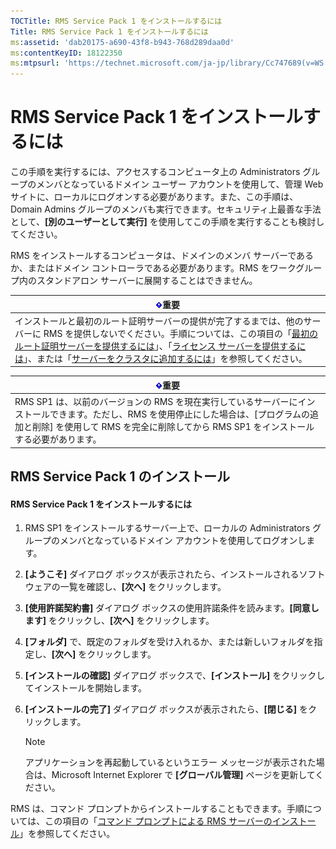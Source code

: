 ```yaml
---
TOCTitle: RMS Service Pack 1 をインストールするには
Title: RMS Service Pack 1 をインストールするには
ms:assetid: 'dab20175-a690-43f8-b943-768d289daa0d'
ms:contentKeyID: 18122350
ms:mtpsurl: 'https://technet.microsoft.com/ja-jp/library/Cc747689(v=WS.10)'
---
```


RMS Service Pack 1 をインストールするには
=========================================

この手順を実行するには、アクセスするコンピュータ上の Administrators グループのメンバとなっているドメイン ユーザー アカウントを使用して、管理 Web サイトに、ローカルにログオンする必要があります。また、この手順は、Domain Admins グループのメンバも実行できます。セキュリティ上最善な手法として、**\[別のユーザーとして実行\]** を使用してこの手順を実行することも検討してください。

RMS をインストールするコンピュータは、ドメインのメンバ サーバーであるか、またはドメイン コントローラである必要があります。RMS をワークグループ内のスタンドアロン サーバーに展開することはできません。

| ![](images/Cc747689.Important(WS.10).gif)重要                                                                                                                                                                                                                                                                                                                                                                                                                             |
|--------------------------------------------------------------------------------------------------------------------------------------------------------------------------------------------------------------------------------------------------------------------------------------------------------------------------------------------------------------------------------------------------------------------------------------------------------------------------------------------------------|
| インストールと最初のルート証明サーバーの提供が完了するまでは、他のサーバーに RMS を提供しないでください。手順については、この項目の「[最初のルート証明サーバーを提供するには](https://technet.microsoft.com/debc42f3-74ff-4c99-b7a4-4921fccdabc2)」、「[ライセンス サーバーを提供するには](https://technet.microsoft.com/4d67b898-0ba9-4eef-ab7d-ee0ca55a688e)」、または「[サーバーをクラスタに追加するには](https://technet.microsoft.com/db635238-5528-4bec-9cc6-8244e2b3d733)」を参照してください。 |

| ![](images/Cc747689.Important(WS.10).gif)重要                                                                                                                                                         |
|------------------------------------------------------------------------------------------------------------------------------------------------------------------------------------------------------------------------------------|
| RMS SP1 は、以前のバージョンの RMS を現在実行しているサーバーにインストールできます。ただし、RMS を使用停止にした場合は、\[プログラムの追加と削除\] を使用して RMS を完全に削除してから RMS SP1 をインストールする必要があります。 |

RMS Service Pack 1 のインストール
---------------------------------

#### RMS Service Pack 1 をインストールするには

1.  RMS SP1 をインストールするサーバー上で、ローカルの Administrators グループのメンバとなっているドメイン アカウントを使用してログオンします。

2.  **\[ようこそ\]** ダイアログ ボックスが表示されたら、インストールされるソフトウェアの一覧を確認し、**\[次へ\]** をクリックします。

3.  **\[使用許諾契約書\]** ダイアログ ボックスの使用許諾条件を読みます。**\[同意します\]** をクリックし、**\[次へ\]** をクリックします。

4.  **\[フォルダ\]** で、既定のフォルダを受け入れるか、または新しいフォルダを指定し、**\[次へ\]** をクリックします。

5.  **\[インストールの確認\]** ダイアログ ボックスで、**\[インストール\]** をクリックしてインストールを開始します。

6.  **\[インストールの完了\]** ダイアログ ボックスが表示されたら、**\[閉じる\]** をクリックします。

    > [!NOTE]
    > アプリケーションを再起動しているというエラー メッセージが表示された場合は、Microsoft Internet Explorer で **\[グローバル管理\]** ページを更新してください。 

RMS は、コマンド プロンプトからインストールすることもできます。手順については、この項目の「[コマンド プロンプトによる RMS サーバーのインストール](https://technet.microsoft.com/b55b1e2a-dd14-4168-a37f-9cdedbec660b)」を参照してください。
